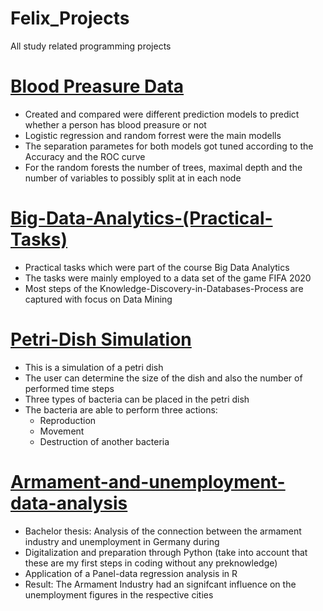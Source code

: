 # Felix_Projects
All study related programming projects

# [Blood Preasure Data](https://github.com/ffikowski/Blood-Preasure-Data)
- Created and compared were different prediction models to predict whether a person has blood preasure or not
- Logistic regression and random forrest were the main modells
- The separation parametes for both models got tuned according to the Accuracy and the ROC curve
- For the random forests the number of trees, maximal depth and the number of variables to possibly split at in each node

# [Big-Data-Analytics-(Practical-Tasks)](https://github.com/ffikowski/Big-Data-Analytics-Practical-Tasks-)
- Practical tasks which were part of the course Big Data Analytics
- The tasks were mainly employed to a data set of the game FIFA 2020
- Most steps of the Knowledge-Discovery-in-Databases-Process are captured with focus on Data Mining

# [Petri-Dish Simulation](https://github.com/ffikowski/Petri-Dish)
- This is a simulation of a petri dish
- The user can determine the size of the dish and also the number of performed time steps
- Three types of bacteria can be placed in the petri dish
- The bacteria are able to perform three actions:
  - Reproduction
  - Movement
  - Destruction of another bacteria

# [Armament-and-unemployment-data-analysis](https://github.com/ffikowski/Armament-and-unemployment-data-analysis)
- Bachelor thesis: Analysis of the connection between the armament industry and unemployment in Germany during 
- Digitalization and preparation through Python (take into account that these are my first steps in coding without any preknowledge)
- Application of a Panel-data regression analysis in R
- Result: The Armament Industry had an signifcant influence on the unemployment figures in the respective cities
